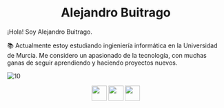 <h1 align="center">Alejandro Buitrago</h1>


¡Hola! Soy Alejandro Buitrago.

📚 Actualmente estoy estudiando ingieniería informática en la Universidad de Murcia.
Me considero un apasionado de la tecnología, con muchas ganas de seguir aprendiendo y haciendo proyectos nuevos.

![10](https://user-images.githubusercontent.com/55170175/114474409-87dd6800-9bcc-11eb-9ca0-538bd30ae29b.png)

<!-- Social media icons section -->
<p align="center">
  <a href="https://twitter.com/alex_3090"><img src="https://www.flaticon.es/svg/static/icons/svg/733/733579.svg" width="35px"></a>
  <a href="https://www.instagram.com/alex_3090/"><img src="https://www.flaticon.es/svg/static/icons/svg/733/733558.svg" width="35px"></a>
  <a href="https://www.linkedin.com/in/alejandro-buitrago-l%C3%B3pez-80950b154/"><img src="https://orioniconlibrary.com/icon/linkedin-6212" width="35px"></a>
</p>
